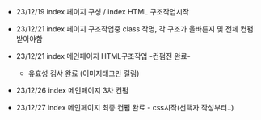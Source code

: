 * 23/12/19 index 페이지 구성 / index HTML 구조작업시작
* 23/12/21 index 페이지 구조작업중 class 작명, 각 구조가 올바른지 및 전체 컨펌받아야함 
* 23/12/21 index 메인페이지 HTML구조작업 -컨펌전 완료-
    - 유효성 검사 완료 (이미지태그만 걸림)

* 23/12/26 index 메인페이지 3차 컨펌
* 23/12/27 index 메인페이지 최종 컨펌 완료 - css시작(선택자 작성부터..)